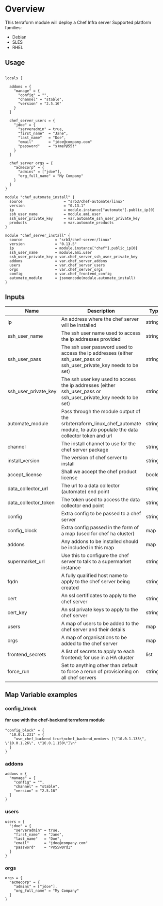 # Overview
This terraform module will deploy a Chef Infra server
Supported platform families:
 * Debian
 * SLES
 * RHEL

## Usage

```hcl

locals {

  addons = {
    "manage" = {
      "config" = "",
      "channel" = "stable",
      "version" = "2.5.16"
    }
  }

  chef_server_users = {
    "jdoe" = {
      "serveradmin" = true,
      "first_name"  = "Jane",
      "last_name"   = "Doe",
      "email"       = "jdoe@company.com"
      "password"    = "s)meP@55!"
    }
  }

  chef_server_orgs = {
    "acmecorp" = {
      "admins" = ["jdoe"],
      "org_full_name" = "My Company"
    }
  }
}

module "chef_automate_install" {
  source                   = "srb3/chef-automate/linux"
  version                  = "0.13.1"
  ip                       = module.instance["automate"].public_ip[0]
  ssh_user_name            = module.ami.user
  ssh_user_private_key     = var.automate_ssh_user_private_key
  products                 = var.automate_products
}

module "chef_server_install" {
  source               = "srb3/chef-server/linux"
  version              = "0.13.5"
  ip                   = module.instance["chef"].public_ip[0]
  ssh_user_name        = module.ami.user
  ssh_user_private_key = var.chef_server_ssh_user_private_key
  addons               = var.chef_server_addons
  users                = var.chef_server_users
  orgs                 = var.chef_server_orgs
  config               = var.chef_frontend_config
  automate_module      = jsonencode(module.automate_install)
}
```

## Inputs

| Name | Description | Type | Default | Required |
|------|-------------|------|---------|----------|
|ip|An address where the chef server will be installed|string||yes|
|ssh_user_name|The ssh user name used to access the ip addresses provided|string||yes|
|ssh_user_pass|The ssh user password used to access the ip addresses (either ssh_user_pass or ssh_user_private_key needs to be set)|string|""|no|
|ssh_user_private_key|The ssh user key used to access the ip addresses (either ssh_user_pass or ssh_user_private_key needs to be set)|string|""|no|
|automate_module|Pass through the module output of the srb/terraform_linux_chef_automate module, to auto populate the data collector token and url|string|""|no|
|channel|The install channel to use for the chef server package|string|stable|no|
|install_version|The version of chef server to install|string|12.19.31|no|
|accept_license|Shall we accept the chef product license|boolean|true|no|
|data_collector_url|The url to a data collector (automate) end point|string|""|no|
|data_collector_token|The token used to access the data collector end point|string|""|no|
|config|Extra config to be passed to a chef server|string|""|no|
|config_block|Extra config passed in the form of a map (used for chef ha cluster)|map|{}|no|
|addons|Any addons to be installed should be included in this map|map|{}|no|
|supermarket_url|Use this to configure the chef server to talk to a supermarket instance|string|""|no|
|fqdn|A fully qualified host name to apply to the chef server being created|string|""|no|
|cert|An ssl certificates to apply to the chef server|string|""|no|
|cert_key|An ssl private keys to apply to the chef server|string|""|no|
|users|A map of users to be added to the chef server and their details|map|{}|no|
|orgs|A map of organisations to be added to the chef server|map|{}|no|
|frontend_secrets|A list of secrets to apply to each frontend; for use in a HA cluster|list|[]|no|
|force_run|Set to anything other than default to force a rerun of provisioning on all chef servers|string|default|no|

## Map Variable examples

### config_block
#### for use with the chef-backend terraform module
```hcl
"config_block" = {
  "10.0.1.231" = {
    "use_chef_backend true\nchef_backend_members [\"10.0.1.135\", \"10.0.1.26\", \"10.0.1.150\"]\n"
  }
}
```

### addons

```hcl
addons = {
  "manage" = {
    "config" = "",
    "channel" = "stable",
    "version" = "2.5.16"
  }
}
```

### users
```hcl
users = {
  "jdoe" = {
    "serveradmin" = true, 
    "first_name"  = "Jane",
    "last_name"   = "Doe",
    "email"       = "jdoe@company.com"
    "password"    = "P@55w0rd1" 
  }
}
```

### orgs
```hcl
orgs = {
  "acmecorp" = {
    "admins" = ["jdoe"],
    "org_full_name" = "My Company"
  }
}

```

